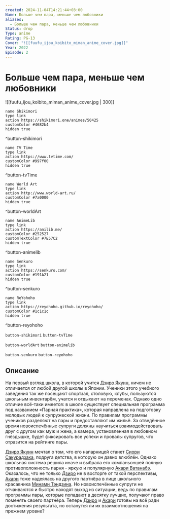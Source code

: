 ```yaml
---
created: 2024-11-04T14:21:44+03:00
Name: Больше чем пара, меньше чем любовники
aliases:
  - Больше чем пара, меньше чем любовники
Status: drop
Type: anime
Rating: PG-13
Cover: "![[fuufu_ijou_koibito_miman_anime_cover.jpg]]"
Year: 2022
Episode: 2
---
```


# Больше чем пара, меньше чем любовники

![[fuufu_ijou_koibito_miman_anime_cover.jpg | 300]]

```button
name Shikimori
type link
action https://shikimori.one/animes/50425
customColor #4682b4
hidden true
```
^button-shikimori

```button
name TV Time
type link
action https://www.tvtime.com/
customColor #997f00
hidden true
```
^button-tvTime

```button
name World Art
type link
action http://www.world-art.ru/
customColor #7a0000
hidden true
```
^button-worldArt

```button
name AnimeLib
type link
action https://anilib.me/
customColor #252527
customTextColor #7E57C2
hidden true
```
^button-animelib

```button
name Senkuro
type link
action https://senkuro.com/
customColor #191A21
hidden true
```
^button-senkuro

```button
name ReYohoho
type link
action https://reyohoho.github.io/reyohoho/
customColor #1c1c1c
hidden true
```
^button-reyohoho

`button-shikimori` `button-tvTime`

`button-worldArt` `button-animelib`

`button-senkuro` `button-reyohoho`

## Описание

На первый взгляд школа, в которой учится [Дзиро Якуин](https://shikimori.one/characters/191320-jirou-yakuin), ничем не отличается от любой другой школы в Японии. Ученики этого учебного заведения так же посещают спортзал, столовую, клубы, пользуются школьным инвентарём, учатся и отдыхают на переменах. Однако одно отличие всё-таки имеется: в школе существует специальная программа под названием «Парная практика», которая направлена на подготовку молодых людей к супружеской жизни. По правилам программы учеников разделяют на пары и предоставляют им жильё. За отведённое время новоиспечённые супруги должны научиться взаимодействовать друг с другом как муж и жена, а камера, установленная в любовном гнёздышке, будет фиксировать все успехи и провалы супругов, что отразится на рейтинге пары.

[Дзиро Якуин](https://shikimori.one/characters/191320-jirou-yakuin) мечтал о том, что его напарницей станет [Сиори Сакурадзака](https://shikimori.one/characters/191319-shiori-sakurazaka), подруга детства, в которую он давно влюблён. Однако школьная система решила иначе и выбрала его компаньоншей полную противоположность парня - яркую и популярную [Акари Ватанабэ](https://shikimori.one/characters/180599-akari-watanabe). Оказалось, что не только [Дзиро](https://shikimori.one/characters/191320-jirou-yakuin) не в восторге от такой перспективы, [Акари](https://shikimori.one/characters/180599-akari-watanabe) тоже надеялась на другого партнёра в лице школьного красавчика [Минами Тэндзина](https://shikimori.one/characters/191321-minami-tenjin). Но новоиспечённые супруги не отчаиваются и быстро находят выход из ситуации, ведь по правилам программы пары, которые попадают в десятку лучших, получают право поменять своего партнёра. Теперь [Дзиро](https://shikimori.one/characters/191320-jirou-yakuin) и [Акари](https://shikimori.one/characters/180599-akari-watanabe) готовы на всё ради достижения результата, но останутся ли их взаимоотношения на прежнем уровне?

